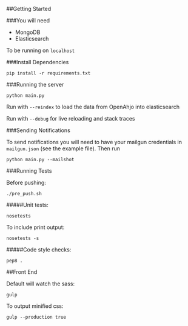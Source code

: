 ##Getting Started


###You will need

- MongoDB
- Elasticsearch

To be running on `localhost`


###Install Dependencies

`pip install -r requirements.txt`


###Running the server

`python main.py`

Run with `--reindex` to load the data from OpenAhjo into elasticsearch

Run with `--debug` for live reloading and stack traces


###Sending Notifications

To send notifications you will need to have your mailgun credentials in `mailgun.json`
(see the example file). Then run

`python main.py --mailshot`


###Running Tests

Before pushing:

`./pre_push.sh`

#####Unit tests:

`nosetests`

To include print output:

`nosetests -s`

#####Code style checks:

`pep8 .`


##Front End

Default will watch the sass:

```
gulp
```

To output minified css:

```
gulp --production true
```
